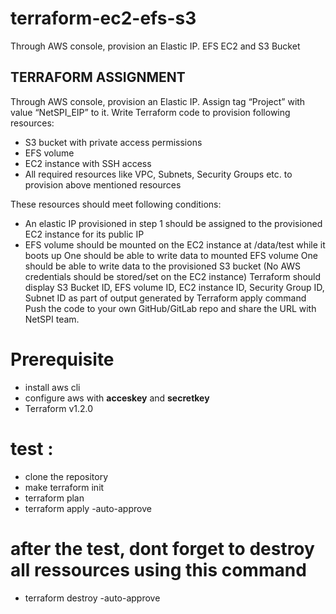 # terraform-ec2-efs-s3
Through AWS console, provision an Elastic IP.  EFS EC2 and S3 Bucket

## TERRAFORM ASSIGNMENT

Through AWS console, provision an Elastic IP. Assign tag “Project” with value “NetSPI_EIP” to it.
Write Terraform code to provision following resources:
- S3 bucket with private access permissions
- EFS volume
- EC2 instance with SSH access
- All required resources like VPC, Subnets, Security Groups etc. to provision above mentioned resources

These resources should meet following conditions:
- An elastic IP provisioned in step 1 should be assigned to the provisioned EC2 instance for its public IP
- EFS volume should be mounted on the EC2 instance at /data/test while it boots up
One should be able to write data to mounted EFS volume
One should be able to write data to the provisioned S3 bucket (No AWS credentials should be stored/set on the EC2 instance)
Terraform should display S3 Bucket ID, EFS volume ID, EC2 instance ID, Security Group ID, Subnet ID as part of output generated by Terraform apply command
Push the code to your own GitHub/GitLab repo and share the URL with NetSPI team.

# Prerequisite
- install aws cli
- configure aws with __acceskey__ and __secretkey__
- Terraform v1.2.0

# test : 
- clone the repository
- make terraform init
- terraform plan
- terraform apply -auto-approve

# after the test, dont forget to destroy all ressources using this command
- terraform destroy -auto-approve
